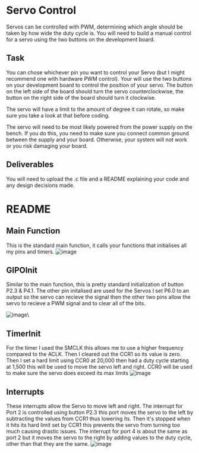 # Servo Control
Servos can be controlled with PWM, determining which angle should be taken by how wide the duty cycle is. You will need to build a manual control for a servo using the two buttons on the development board.

## Task
You can chose whichever pin you want to control your Servo (but I might recommend one with hardware PWM control). Your will use the two buttons on your development board to control the position of your servo. The button on the left side of the board should turn the servo counterclockwise, the button on the right side of the board should turn it clockwise.

The servo will have a limit to the amount of degree it can rotate, so make sure you take a look at that before coding.

The servo will need to be most likely powered from the power supply on the bench. If you do this, you need to make sure you connect common ground between the supply and your board. Otherwise, your system will not work or you risk damaging your board.

## Deliverables
You will need to upload the .c file and a README explaining your code and any design decisions made.
# README
## Main Function
This is the standard main function, it calls your functions that initialises all my pins and timers.
![image](https://user-images.githubusercontent.com/113445493/234754193-b9044c7d-58e9-4e18-ac73-cf4971de0bf5.png)
## GIPOInit
Similar to the main function, this is pretty standard initialization of button P2.3 & P4.1. The other pin initalised are used for the Servos I set P6.0 to an output so the servo can recieve the signal then the other two pins allow the servo to recieve a PWM signal and to clear all of the bits.

![image](https://user-images.githubusercontent.com/113445493/234755734-f9eb5d05-d16c-4844-b66c-4f5362878162.png)\
## TimerInit
For the timer I used the SMCLK this allows me to use a higher frequency compared to the ACLK. Then I cleared out the CCR1 so its value is zero. Then I set a hard limit using CCR0 at 20,000 then had a duty cycle starting at 1,500 this will be used to move the servo left and right. CCR0 will be used to make sure the servo does exceed its max limits
![image](https://user-images.githubusercontent.com/113445493/234756724-0e1b2ed6-9533-409e-b74c-40b7673a0f81.png)
## Interrupts
These interrupts allow the Servo to move left and right. The interrupt for Port 2 is controlled using button P2.3 this port moves the servo to the left by subtracting the values from CCR1 thus lowering its. Then it's stopped when it hits its hard limit set by CCR1 this prevents the servo from turning too much causing drastic issues. The interrupt for port 4 is about the same as port 2 but it moves the servo to the right by adding values to the duty cycle, other than that they are the same. 
![image](https://user-images.githubusercontent.com/113445493/234757706-37abbe33-bcdf-49ad-b30d-19b0749dfcd6.png)
